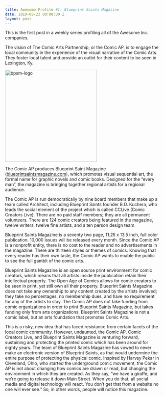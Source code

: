```yaml
---
title: Awesome Profile #1: Blueprint Saints Magazine
date: 2010-08-23 00:00:00 Z
layout: post
---
```

 
<p>This is the first post in a weekly series profiling all of the Awesome Inc. companies.</p>
<p>The vision of The Comic Arts Partnership, or the Comic AP, is to engage the local community in the experience of the visual narrative of the Comic Arts. They foster local talent and provide an outlet for their content to be seen in Lexington, Ky.</p>
<p><a href="http://awesomeinc.org/wp-content/uploads/2010/08/bpsm-logo.jpg" target="_blank"><img alt="bpsm-logo" src="http://farm4.static.flickr.com/3574/3780186472_cdab04f966.jpg" title="bpsm-logo" width="300"/></a></p>
<p>The Comic AP produces Blueprint Saint Magazine (<a href="http://www.blueprintsaintsmagazine.com/" target="_blank">blueprintsaintsmagazine.com</a>), which promotes visual sequential art, the formal name for graphic novels and comic books. Designed for the &ldquo;every man&rdquo;, the magazine is bringing together regional artists for a regional audience.</p>
<p>The Comic AP is run democratically by nine board members that make up a team called Architect, including Blueprint Saints founder B.D. Kuchera, who leads the social element of the project which is called CCLive (Comic Creators Live). There are no paid staff members; they are all permanent volunteers. There are 124 comic creators being featured in the magazine, twelve writers, twelve fine artists, and a ten person design team.</p>
<p>Blueprint Saints Magazine is a seventy two page, 11.25 x 13.5 inch, full color publication. 10,000 issues will be released every month. Since the Comic AP is a nonprofit entity, there is no cost to the reader and no advertisements in the magazine. There are thirteen styles or themes of comics. Knowing that every reader has their own taste, the Comic AP wants to enable the public to see the full gambit of the comic arts.</p>
<p>Blueprint Saints Magazine is an open source print environment for comic creators, which means that all artists inside the publication retain their intellectual property. The Open Age of Comics allows for comic creators to be seen in print, yet still own all their property. Blueprint Saints Magazine does not take any ownership to any content created by the artists involved; they take no percentages, no membership dues, and have no requirement for any of the artists to stay. The Comic AP does not take funding from comic organizations in order to print Blueprint Saints Magazine, but takes funding only from arts organizations. Blueprint Saints Magazine is not a comic label, but an arts foundation that promotes Comic Arts.</p>
<p>This is a risky, new idea that has faced resistance from certain facets of the local comic community. However, undaunted, the Comic AP, Comic Creators Live, and Blueprint Saints Magazine is venturing forward, sustaining and protecting the printed comic which has been around for eighty years. The team of Blueprint Saints Magazine has vowed to never make an electronic version of Blueprint Saints, as that would undermine the entire purpose of protecting the physical comic. Inspired by Harvey Pekar in Cleveland, Ohio, who started the underground comic movement, the Comic AP is not about changing how comics are drawn or read, but changing the environment in which they are created. As they say, &ldquo;we have a giraffe, and we&rsquo;re going to release it down Main Street. When you do that, all social media and digital technology will react. You don&rsquo;t get that from a website no one will ever see.&rdquo; So, in other words, people will notice this magazine.</p>
